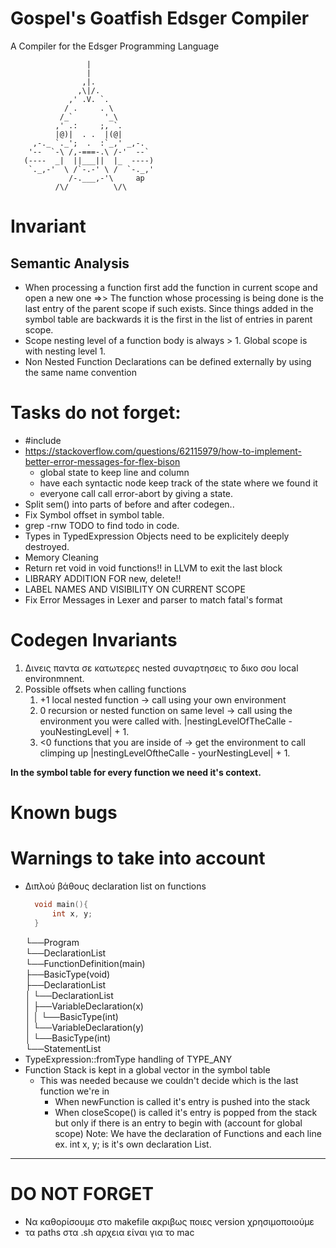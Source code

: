 # Gospel's Goatfish Edsger Compiler
A Compiler for the Edsger Programming Language
```
                 |
                 |
                ,|.
               ,\|/.
             ,' .V. `.
            / .     . \
           /_`       '_\
          ,' .:     ;, `.
          |@)|  . .  |(@|
     ,-._ `._';  .  :`_,' _,-.
    '--  `-\ /,-===-.\ /-'  --`
   (----  _|  ||___||  |_  ----)
    `._,-'  \ /`-.-' \ /  `-._,'
             /-.___,-'\     ap
          /\/          \/\
```

# Invariant
## Semantic Analysis
- When processing a function first add the function in current scope and open a new one =>> The function whose processing is being done is the last entry of the parent scope if such exists. Since things added in the symbol table are backwards it is the first in the list of entries in parent scope. 
- Scope nesting level of a function body is always > 1. Global scope is with nesting level 1.
- Non Nested Function Declarations can be defined externally by using the same name convention
# Tasks do not forget:
- #include
- https://stackoverflow.com/questions/62115979/how-to-implement-better-error-messages-for-flex-bison
  - global state to keep line and column
  - have each syntactic node keep track of the state where we found it
  - everyone call call error-abort by giving a state.
- Split sem() into parts of before and after codegen..  
- Fix Symbol offset in symbol table.
- grep -rnw TODO to find todo in code.
- Types in TypedExpression Objects need to be explicitely deeply destroyed.
- Memory Cleaning
- Return ret void in void functions!! in LLVM to exit the last block
- LIBRARY ADDITION FOR new, delete!!
- LABEL NAMES AND VISIBILITY ON CURRENT SCOPE
- Fix Error Messages in Lexer and parser to match fatal's format
# Codegen Invariants
1. Δινεις παντα σε κατωτερες nested συναρτησεις το δικο σου local environmnent.
2. Possible offsets when calling functions
    1. +1 local nested function -> call using your own environment
    2. 0  recursion or nested function on same level -> call using the environment
            you were called with. |nestingLevelOfTheCalle - youNestingLevel| + 1.
    3. <0 functions that you are inside of -> get the environment to call climping
            up |nestingLevelOftheCalle - yourNestingLevel| + 1.

**In the symbol table for every function we need it's context.**

# Known bugs

# Warnings to take into account
- Διπλού βάθους declaration list on functions
  ``` C
	void main(){
		int x, y;
	}
  ```
  └──Program <br />
    └──DeclarationList <br />
        └──FunctionDefinition(main) <br />
            ├──BasicType(void) <br />
            ├──DeclarationList <br />
            │   └──DeclarationList <br />
            │       ├──VariableDeclaration(x) <br />
            │       │   └──BasicType(int) <br />
            │       └──VariableDeclaration(y) <br />
            │           └──BasicType(int) <br />
            └──StatementList <br />
- TypeExpression::fromType handling of TYPE_ANY
- Function Stack is kept in a global vector in the symbol table
  - This was needed because we couldn't decide which is the last function we're in
    - When newFunction is called it's entry is pushed into the stack
    - When closeScope() is called it's entry is popped from the stack but only if there is an entry to begin with (account for global scope)
Note:
We have the declaration of Functions and each line
ex. int x, y; is it's own declaration List.

---
# DO NOT FORGET
- Να καθορίσουμε στο makefile ακριβως ποιες version χρησιμοποιούμε 
- τα paths στα .sh αρχεια είναι για το mac 